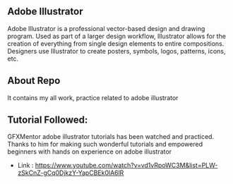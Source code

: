 ## Adobe Illustrator
Adobe Illustrator is a professional vector-based design and drawing program. Used as part of a larger design workflow, Illustrator allows for the creation of everything from single design elements to entire compositions. Designers use Illustrator to create posters, symbols, logos, patterns, icons, etc.

## About Repo
It contains my all work, practice related to adobe illustrator 

## Tutorial Followed:
GFXMentor adobe illustrator tutorials has been watched and practiced. Thanks to him for making such wonderful tutorials and empowered beginners with hands on experience on adobe illustrator

* Link : https://www.youtube.com/watch?v=vd1vRpoWC3M&list=PLW-zSkCnZ-gCq0DjkzY-YapCBEk0lA6lR
